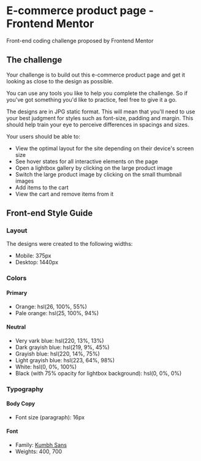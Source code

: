 # E-commerce product page - Frontend Mentor

Front-end coding challenge proposed by Frontend Mentor

## The challenge

Your challenge is to build out this e-commerce product page and get it looking as close to the design as possible.

You can use any tools you like to help you complete the challenge. So if you've got something you'd like to practice, feel free to give it a go.

The designs are in JPG static format. This will mean that you'll need to use your best judgment for styles such as font-size, padding and margin. This should help train your eye to perceive differences in spacings and sizes.

Your users should be able to:

- View the optimal layout for the site depending on their device's screen size
- See hover states for all interactive elements on the page
- Open a lightbox gallery by clicking on the large product image
- Switch the large product image by clicking on the small thumbnail images
- Add items to the cart
- View the cart and remove items from it

## Front-end Style Guide

### Layout

The designs were created to the following widths:

- Mobile: 375px
- Desktop: 1440px

### Colors

#### Primary

- Orange: hsl(26, 100%, 55%)
- Pale orange: hsl(25, 100%, 94%)

#### Neutral

- Very vark blue: hsl(220, 13%, 13%)
- Dark grayish blue: hsl(219, 9%, 45%)
- Grayish blue: hsl(220, 14%, 75%)
- Light grayish blue: hsl(223, 64%, 98%)
- White: hsl(0, 0%, 100%)
- Black (with 75% opacity for lightbox background): hsl(0, 0%, 0%)

### Typography

#### Body Copy

- Font size (paragraph): 16px

#### Font

- Family: [Kumbh Sans](https://fonts.google.com/specimen/Kumbh+Sans)
- Weights: 400, 700
